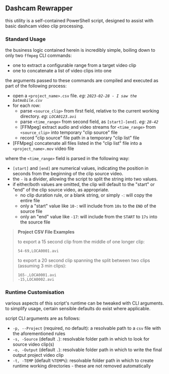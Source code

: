 ## Dashcam Rewrapper

this utility is a self-contained PowerShell script, designed to assist with basic dashcam video clip processing.

### Standard Usage

the business logic contained herein is incredibly simple, boiling down to only two `ffmpeg` CLI commands:

* one to extract a configurable range from a target video clip
* one to concatenate a list of video clips into one

the arguments passed to these commands are compiled and executed as part of the following process:

* open a `<project_name>.csv` file. *eg: `2023-02-28 - I saw the batmobile.csv`*
* for each row:
  * parse `<source_clip>` from first field, relative to the current working directory. *eg: `LOCA0123.avi`*
  * parse `<time_range>` from second field, as `[start]-[end]`. *eg: `28-42`*
  * [FFMpeg] extract audio and video streams for `<time_range>` from `<source_clip>` into temporary "clip source" file
  * record "clip source" file path in a temporary "clip list" file
* [FFMpeg] concatenate all files listed in the "clip list" file into a `<project_name>.mov` video file

where the `<time_range>` field is parsed in the following way:

* `[start]` and `[end]` are numerical values, indicating the position in seconds from the beginning of the clip source video.
* the `-` is a divider, allowing the script to split the string into two values.
* if either/both values are omitted, the clip will default to the "start" or "end" of the clip source video, as appropriate.
  * no clip duration rule, or a blank string, or simply `-`: will copy the entire file
  * only a "start" value like `10-`: will include from `10s` to the `END` of the source file
  * only an "end" value like `-17`: will include from the `START` to `17s` into the source file

> **Project CSV File Examples**
>
> to export a 15 second clip from the middle of one longer clip:
>
> ```csv
> 54-69,LOCA0001.avi
> ```
>
> to export a 20 second clip spanning the split between two clips (assuming 3 min clips):
>
> ```csv
> 165-,LOCA0001.avi
> -15,LOCA0002.avi
> ```

### Runtime Customisation

various aspects of this script's runtime can be tweaked with CLI arguments. to simplify usage, certain sensible defaults do exist where applicable.

script CLI arguments are as follows:

* `-p, --Project` (required, no default): a resolvable path to a `csv` file with the aforementioned rules
* `-s, -Source` (default `.`): resolvable folder path in which to look for source video clip(s)
* `-o, -Output` (default `.`): resolvable folder path in which to write the final output project video clip
* `-t, -TEMP` (default `%TEMP%`): resolvable folder path in which to create runtime working directories - these are not removed automatically

